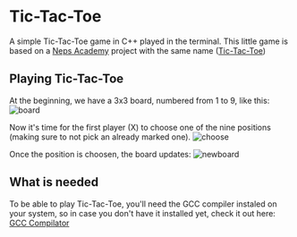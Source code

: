 # Tic-Tac-Toe
A simple Tic-Tac-Toe game in C++ played in the terminal. This little game is based on a [Neps Academy](https://neps.academy/br/dashboard) project with the same name ([Tic-Tac-Toe](https://neps.academy/project/22))

## Playing Tic-Tac-Toe
At the beginning, we have a 3x3 board, numbered from 1 to 9, like this:
![board](/tic-tac-toe/assets/insidegame.png)

Now it's time for the first player (X) to choose one of the nine positions (making sure to not pick an already marked one).
![choose](/tic-tac-toe/assets/choosing.png)

Once the position is choosen, the board updates:
![newboard](/tic-tac-toe/assets/newboard.png)

## What is needed
To be able to play Tic-Tac-Toe, you'll need the GCC compiler instaled on your system, so in case you don't have it installed yet, check it out here: [GCC Compilator](https://gcc.gnu.org/install/)